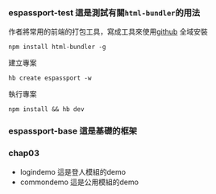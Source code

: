 ### espassport-test 這是測試有關`html-bundler`的用法
作者將常用的前端的打包工具，寫成工具來使用[github](https://github.com/be-fe/html-bundler)
全域安裝

```
npm install html-bundler -g
```
建立專案

```
hb create espassport -w 
```

執行專案

```
npm install && hb dev
```

### espassport-base 這是基礎的框架

### chap03

- logindemo 這是登人模組的demo
- commondemo 這是公用模組的demo